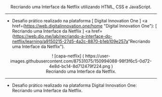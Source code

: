<p div align="center"
(https://user-images.githubusercontent.com/87531075/150994088-98f3f6c5-0d72-4e8d-bc14-8d712479f224.png )" width="500px" /
/div 
 
</a>
  <br />
Recriando uma Interface da Netflix utilizando HTML, CSS e JavaScript.
</p>

<hr />

- Desafio prático realizado na plataforma [ Digital Innovation One ] <a href=(https://web.digitalinnovation.one/home "Digital Innovation One")</a>: [ 
Recriando uma Interface da Netflix ] <a href=(https://web.dio.me/lab/recriando-a-interface-do-netflix/learning/a9150215-27d5-4a2c-8870-b1eb109e257a</a>"Recriando uma Interface da Netflix").
<p align = "center">
  ! [capa-netflix] ( https://user-images.githubusercontent.com/87531075/150994088-98f3f6c5-0d72-4e8d-bc14-8d712479f224.png )
 </a>
  <br />
Recriando uma Interface da Netflix.
</p>

<hr />

- Desafio prático realizado na plataforma Digital Innovation One: Recriando uma Interface da Netflix.
